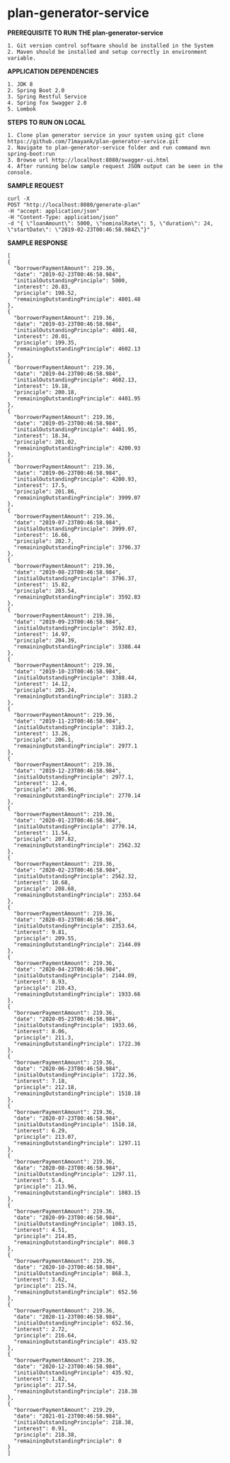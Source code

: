 # plan-generator-service

**PREREQUISITE TO RUN THE plan-generator-service**

    1. Git version control software should be installed in the System
    2. Maven should be installed and setup correctly in environment variable.
    
**APPLICATION DEPENDENCIES**

    1. JDK 8
    2. Spring Boot 2.0
    3. Spring Restful Service
    4. Spring fox Swagger 2.0
    5. Lombok
    
**STEPS TO RUN ON LOCAL**

    1. Clone plan generator service in your system using git clone https://github.com/71mayank/plan-generator-service.git
    2. Navigate to plan-generator-service folder and run command mvn spring-boot:run
    3. Browse url http://localhost:8080/swagger-ui.html
    4. After running below sample request JSON output can be seen in the console.
    
**SAMPLE REQUEST**

    curl -X 
    POST "http://localhost:8080/generate-plan" 
    -H "accept: application/json" 
    -H "Content-Type: application/json" 
    -d "{ \"loanAmount\": 5000, \"nominalRate\": 5, \"duration\": 24, \"startDate\": \"2019-02-23T00:46:58.984Z\"}"
    
**SAMPLE RESPONSE**
  ```
  [
  {
    "borrowerPaymentAmount": 219.36,
    "date": "2019-02-23T00:46:58.984",
    "initialOutstandingPrinciple": 5000,
    "interest": 20.83,
    "principle": 198.52,
    "remainingOutstandingPrinciple": 4801.48
  },
  {
    "borrowerPaymentAmount": 219.36,
    "date": "2019-03-23T00:46:58.984",
    "initialOutstandingPrinciple": 4801.48,
    "interest": 20.01,
    "principle": 199.35,
    "remainingOutstandingPrinciple": 4602.13
  },
  {
    "borrowerPaymentAmount": 219.36,
    "date": "2019-04-23T00:46:58.984",
    "initialOutstandingPrinciple": 4602.13,
    "interest": 19.18,
    "principle": 200.18,
    "remainingOutstandingPrinciple": 4401.95
  },
  {
    "borrowerPaymentAmount": 219.36,
    "date": "2019-05-23T00:46:58.984",
    "initialOutstandingPrinciple": 4401.95,
    "interest": 18.34,
    "principle": 201.02,
    "remainingOutstandingPrinciple": 4200.93
  },
  {
    "borrowerPaymentAmount": 219.36,
    "date": "2019-06-23T00:46:58.984",
    "initialOutstandingPrinciple": 4200.93,
    "interest": 17.5,
    "principle": 201.86,
    "remainingOutstandingPrinciple": 3999.07
  },
  {
    "borrowerPaymentAmount": 219.36,
    "date": "2019-07-23T00:46:58.984",
    "initialOutstandingPrinciple": 3999.07,
    "interest": 16.66,
    "principle": 202.7,
    "remainingOutstandingPrinciple": 3796.37
  },
  {
    "borrowerPaymentAmount": 219.36,
    "date": "2019-08-23T00:46:58.984",
    "initialOutstandingPrinciple": 3796.37,
    "interest": 15.82,
    "principle": 203.54,
    "remainingOutstandingPrinciple": 3592.83
  },
  {
    "borrowerPaymentAmount": 219.36,
    "date": "2019-09-23T00:46:58.984",
    "initialOutstandingPrinciple": 3592.83,
    "interest": 14.97,
    "principle": 204.39,
    "remainingOutstandingPrinciple": 3388.44
  },
  {
    "borrowerPaymentAmount": 219.36,
    "date": "2019-10-23T00:46:58.984",
    "initialOutstandingPrinciple": 3388.44,
    "interest": 14.12,
    "principle": 205.24,
    "remainingOutstandingPrinciple": 3183.2
  },
  {
    "borrowerPaymentAmount": 219.36,
    "date": "2019-11-23T00:46:58.984",
    "initialOutstandingPrinciple": 3183.2,
    "interest": 13.26,
    "principle": 206.1,
    "remainingOutstandingPrinciple": 2977.1
  },
  {
    "borrowerPaymentAmount": 219.36,
    "date": "2019-12-23T00:46:58.984",
    "initialOutstandingPrinciple": 2977.1,
    "interest": 12.4,
    "principle": 206.96,
    "remainingOutstandingPrinciple": 2770.14
  },
  {
    "borrowerPaymentAmount": 219.36,
    "date": "2020-01-23T00:46:58.984",
    "initialOutstandingPrinciple": 2770.14,
    "interest": 11.54,
    "principle": 207.82,
    "remainingOutstandingPrinciple": 2562.32
  },
  {
    "borrowerPaymentAmount": 219.36,
    "date": "2020-02-23T00:46:58.984",
    "initialOutstandingPrinciple": 2562.32,
    "interest": 10.68,
    "principle": 208.68,
    "remainingOutstandingPrinciple": 2353.64
  },
  {
    "borrowerPaymentAmount": 219.36,
    "date": "2020-03-23T00:46:58.984",
    "initialOutstandingPrinciple": 2353.64,
    "interest": 9.81,
    "principle": 209.55,
    "remainingOutstandingPrinciple": 2144.09
  },
  {
    "borrowerPaymentAmount": 219.36,
    "date": "2020-04-23T00:46:58.984",
    "initialOutstandingPrinciple": 2144.09,
    "interest": 8.93,
    "principle": 210.43,
    "remainingOutstandingPrinciple": 1933.66
  },
  {
    "borrowerPaymentAmount": 219.36,
    "date": "2020-05-23T00:46:58.984",
    "initialOutstandingPrinciple": 1933.66,
    "interest": 8.06,
    "principle": 211.3,
    "remainingOutstandingPrinciple": 1722.36
  },
  {
    "borrowerPaymentAmount": 219.36,
    "date": "2020-06-23T00:46:58.984",
    "initialOutstandingPrinciple": 1722.36,
    "interest": 7.18,
    "principle": 212.18,
    "remainingOutstandingPrinciple": 1510.18
  },
  {
    "borrowerPaymentAmount": 219.36,
    "date": "2020-07-23T00:46:58.984",
    "initialOutstandingPrinciple": 1510.18,
    "interest": 6.29,
    "principle": 213.07,
    "remainingOutstandingPrinciple": 1297.11
  },
  {
    "borrowerPaymentAmount": 219.36,
    "date": "2020-08-23T00:46:58.984",
    "initialOutstandingPrinciple": 1297.11,
    "interest": 5.4,
    "principle": 213.96,
    "remainingOutstandingPrinciple": 1083.15
  },
  {
    "borrowerPaymentAmount": 219.36,
    "date": "2020-09-23T00:46:58.984",
    "initialOutstandingPrinciple": 1083.15,
    "interest": 4.51,
    "principle": 214.85,
    "remainingOutstandingPrinciple": 868.3
  },
  {
    "borrowerPaymentAmount": 219.36,
    "date": "2020-10-23T00:46:58.984",
    "initialOutstandingPrinciple": 868.3,
    "interest": 3.62,
    "principle": 215.74,
    "remainingOutstandingPrinciple": 652.56
  },
  {
    "borrowerPaymentAmount": 219.36,
    "date": "2020-11-23T00:46:58.984",
    "initialOutstandingPrinciple": 652.56,
    "interest": 2.72,
    "principle": 216.64,
    "remainingOutstandingPrinciple": 435.92
  },
  {
    "borrowerPaymentAmount": 219.36,
    "date": "2020-12-23T00:46:58.984",
    "initialOutstandingPrinciple": 435.92,
    "interest": 1.82,
    "principle": 217.54,
    "remainingOutstandingPrinciple": 218.38
  },
  {
    "borrowerPaymentAmount": 219.29,
    "date": "2021-01-23T00:46:58.984",
    "initialOutstandingPrinciple": 218.38,
    "interest": 0.91,
    "principle": 218.38,
    "remainingOutstandingPrinciple": 0
  }
]
